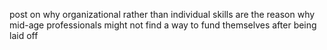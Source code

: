 post on why organizational rather than individual skills are the reason why mid-age professionals might not find a way to fund themselves after being laid off